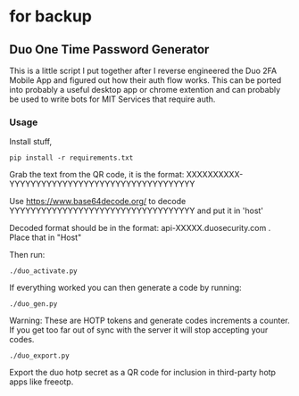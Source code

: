 # for backup
## Duo One Time Password Generator

This is a little script I put together after I reverse engineered the Duo 2FA
Mobile App and figured out how their auth flow works. This can be ported into
probably a useful desktop app or chrome extention and can probably be used to
write bots for MIT Services that require auth.

### Usage

Install stuff,

```
pip install -r requirements.txt
```
Grab the text from the QR code, it is the format: XXXXXXXXXX-YYYYYYYYYYYYYYYYYYYYYYYYYYYYYYYYYYY

Use https://www.base64decode.org/ to decode YYYYYYYYYYYYYYYYYYYYYYYYYYYYYYYYYYY and put it in 'host'

Decoded format should be in the format: api-XXXXX.duosecurity.com . Place that in "Host"

Then run:
```
./duo_activate.py
```

If everything worked you can then generate a code by running:

```
./duo_gen.py
```

Warning: These are HOTP tokens and generate codes increments a counter.  If you
get too far out of sync with the server it will stop accepting your codes.

```
./duo_export.py
```

Export the duo hotp secret as a QR code for inclusion in third-party hotp apps
like freeotp.

